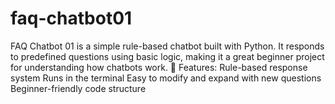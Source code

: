 # faq-chatbot01
FAQ Chatbot 01 is a simple rule-based chatbot built with Python. It responds to predefined questions using basic logic, making it a great beginner project for understanding how chatbots work.  🧠 Features:  Rule-based response system  Runs in the terminal  Easy to modify and expand with new questions  Beginner-friendly code structure

